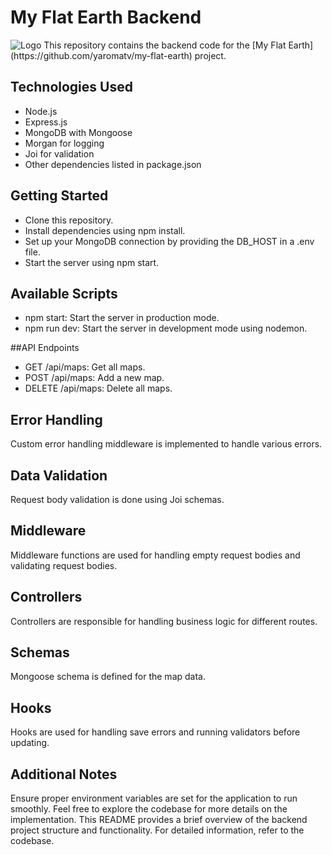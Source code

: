 # My Flat Earth Backend

<img src="https://res.cloudinary.com/" alt="Logo">
This repository contains the backend code for the [My Flat Earth](https://github.com/yaromatv/my-flat-earth) project.

## Technologies Used

-   Node.js
-   Express.js
-   MongoDB with Mongoose
-   Morgan for logging
-   Joi for validation
-   Other dependencies listed in package.json

## Getting Started

-   Clone this repository.
-   Install dependencies using npm install.
-   Set up your MongoDB connection by providing the DB_HOST in a .env file.
-   Start the server using npm start.

## Available Scripts

-   npm start: Start the server in production mode.
-   npm run dev: Start the server in development mode using nodemon.

##API Endpoints

-   GET /api/maps: Get all maps.
-   POST /api/maps: Add a new map.
-   DELETE /api/maps: Delete all maps.

## Error Handling

Custom error handling middleware is implemented to handle various errors.

## Data Validation

Request body validation is done using Joi schemas.

## Middleware

Middleware functions are used for handling empty request bodies and validating request bodies.

## Controllers

Controllers are responsible for handling business logic for different routes.

## Schemas

Mongoose schema is defined for the map data.

## Hooks

Hooks are used for handling save errors and running validators before updating.

## Additional Notes

Ensure proper environment variables are set for the application to run smoothly.
Feel free to explore the codebase for more details on the implementation.
This README provides a brief overview of the backend project structure and functionality. For detailed information, refer to the codebase.
